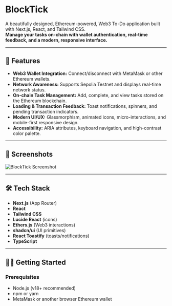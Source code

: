 # BlockTick

A beautifully designed, Ethereum-powered, Web3 To-Do application built with Next.js, React, and Tailwind CSS.  
**Manage your tasks on-chain with wallet authentication, real-time feedback, and a modern, responsive interface.**

---

## 🚀 Features

- **Web3 Wallet Integration:** Connect/disconnect with MetaMask or other Ethereum wallets.
- **Network Awareness:** Supports Sepolia Testnet and displays real-time network status.
- **On-chain Task Management:** Add, complete, and view tasks stored on the Ethereum blockchain.
- **Loading & Transaction Feedback:** Toast notifications, spinners, and pending transaction indicators.
- **Modern UI/UX:** Glassmorphism, animated icons, micro-interactions, and mobile-first responsive design.
- **Accessibility:** ARIA attributes, keyboard navigation, and high-contrast color palette.
  

---

## 📸 Screenshots

![BlockTick Screenshot](./screenshot.png) <!-- Add your screenshot file here -->

---

## 🛠️ Tech Stack

- **Next.js** (App Router)
- **React**
- **Tailwind CSS**
- **Lucide React** (icons)
- **Ethers.js** (Web3 interactions)
- **shadcn/ui** (UI primitives)
- **React Toastify** (toasts/notifications)
- **TypeScript**

---

## 🧑‍💻 Getting Started

### Prerequisites

- Node.js (v18+ recommended)
- npm or yarn
- MetaMask or another browser Ethereum wallet


